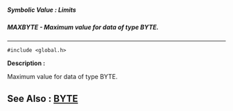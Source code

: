 ##### Symbolic Value : Limits
##### MAXBYTE - Maximum value for data of type BYTE.
---
```
#include <global.h>
```
**Description :**

Maximum value for data of type BYTE.

**See Also :**
[BYTE](/domino-c-api-docs/reference/Data/BYTE)
---
